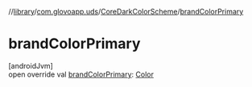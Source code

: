 //[library](../../../index.md)/[com.glovoapp.uds](../index.md)/[CoreDarkColorScheme](index.md)/[brandColorPrimary](brand-color-primary.md)

# brandColorPrimary

[androidJvm]\
open override val [brandColorPrimary](brand-color-primary.md): [Color](https://developer.android.com/reference/kotlin/androidx/compose/ui/graphics/Color.html)
